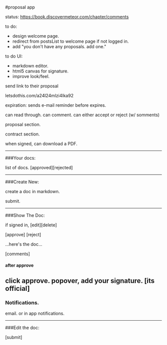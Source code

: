 #proposal app

status: https://book.discovermeteor.com/chapter/comments

to do:
+ design welcome page.
+ redirect from postsList to welcome page if not logged in.
+ add "you don't have any proposals. add one."
<!-- + individual post pages are either public or need a code. -->
<!-- + main page is only *your* contracts (rm from console).
    * can "share" documents. but they aren't published globally. so u need the link to see anyone else's but yours. -->
<!-- + figure out errors in cli. -->
<!-- + capture IP address for signatures. -->

to do UI:
+ markdown editor.
+ html5 canvas for signature.
+ improve look/feel.

send link to their proposal

letsdothis.com/a24l24mlzi4lka92

expiration:
sends e-mail reminder before expires.

can read through.
can comment.
can either accept or reject (w/ somments)


proposal section.

contract section.

when signed, can download a PDF. 


---
###Your docs:

list of docs. [approved][rejected]

---


###Create New:

create a doc in markdown.

submit.

---

###Show The Doc:

if signed in, [edit][delete]

[approve] [reject]

...here's the doc...

[comments]

#### after approve
click approve. popover, add your signature. [its official]
---

### Notifications.

email.
or in app notifications.

---

###Edit the doc:

[submit]